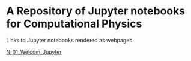 # A Repository of Jupyter notebooks for Computational Physics

Links to Jupyter notebooks rendered as webpages

[N_01_Welcom_Jupyter](http://vrinceanu/github.io/shared-jupyter/N01_Welcome_Jupyter.html)
